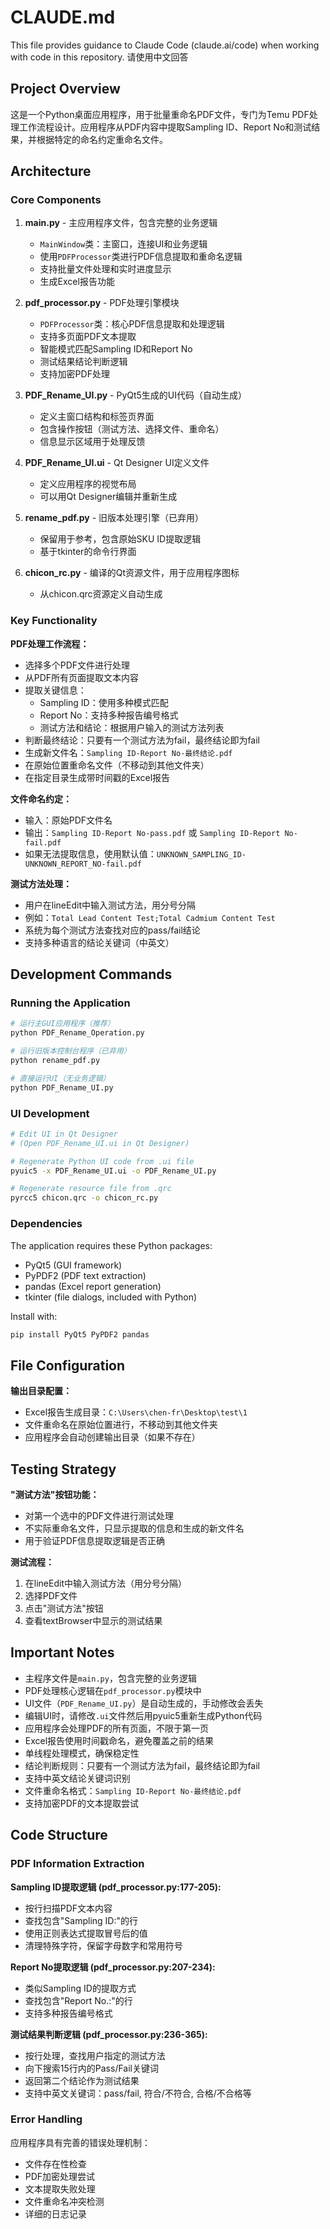# CLAUDE.md

This file provides guidance to Claude Code (claude.ai/code) when working with code in this repository.
请使用中文回答

## Project Overview

这是一个Python桌面应用程序，用于批量重命名PDF文件，专门为Temu PDF处理工作流程设计。应用程序从PDF内容中提取Sampling ID、Report No和测试结果，并根据特定的命名约定重命名文件。

## Architecture

### Core Components

1. **main.py** - 主应用程序文件，包含完整的业务逻辑
   - `MainWindow`类：主窗口，连接UI和业务逻辑
   - 使用`PDFProcessor`类进行PDF信息提取和重命名逻辑
   - 支持批量文件处理和实时进度显示
   - 生成Excel报告功能

2. **pdf_processor.py** - PDF处理引擎模块
   - `PDFProcessor`类：核心PDF信息提取和处理逻辑
   - 支持多页面PDF文本提取
   - 智能模式匹配Sampling ID和Report No
   - 测试结果结论判断逻辑
   - 支持加密PDF处理

3. **PDF_Rename_UI.py** - PyQt5生成的UI代码（自动生成）
   - 定义主窗口结构和标签页界面
   - 包含操作按钮（测试方法、选择文件、重命名）
   - 信息显示区域用于处理反馈

4. **PDF_Rename_UI.ui** - Qt Designer UI定义文件
   - 定义应用程序的视觉布局
   - 可以用Qt Designer编辑并重新生成

5. **rename_pdf.py** - 旧版本处理引擎（已弃用）
   - 保留用于参考，包含原始SKU ID提取逻辑
   - 基于tkinter的命令行界面

6. **chicon_rc.py** - 编译的Qt资源文件，用于应用程序图标
   - 从chicon.qrc资源定义自动生成

### Key Functionality

**PDF处理工作流程：**
- 选择多个PDF文件进行处理
- 从PDF所有页面提取文本内容
- 提取关键信息：
  - Sampling ID：使用多种模式匹配
  - Report No：支持多种报告编号格式
  - 测试方法和结论：根据用户输入的测试方法列表
- 判断最终结论：只要有一个测试方法为fail，最终结论即为fail
- 生成新文件名：`Sampling ID-Report No-最终结论.pdf`
- 在原始位置重命名文件（不移动到其他文件夹）
- 在指定目录生成带时间戳的Excel报告

**文件命名约定：**
- 输入：原始PDF文件名
- 输出：`Sampling ID-Report No-pass.pdf` 或 `Sampling ID-Report No-fail.pdf`
- 如果无法提取信息，使用默认值：`UNKNOWN_SAMPLING_ID-UNKNOWN_REPORT_NO-fail.pdf`

**测试方法处理：**
- 用户在lineEdit中输入测试方法，用分号分隔
- 例如：`Total Lead Content Test;Total Cadmium Content Test`
- 系统为每个测试方法查找对应的pass/fail结论
- 支持多种语言的结论关键词（中英文）

## Development Commands

### Running the Application

```bash
# 运行主GUI应用程序（推荐）
python PDF_Rename_Operation.py

# 运行旧版本控制台程序（已弃用）
python rename_pdf.py

# 直接运行UI（无业务逻辑）
python PDF_Rename_UI.py
```

### UI Development

```bash
# Edit UI in Qt Designer
# (Open PDF_Rename_UI.ui in Qt Designer)

# Regenerate Python UI code from .ui file
pyuic5 -x PDF_Rename_UI.ui -o PDF_Rename_UI.py

# Regenerate resource file from .qrc
pyrcc5 chicon.qrc -o chicon_rc.py
```

### Dependencies

The application requires these Python packages:
- PyQt5 (GUI framework)
- PyPDF2 (PDF text extraction)
- pandas (Excel report generation)
- tkinter (file dialogs, included with Python)

Install with:
```bash
pip install PyQt5 PyPDF2 pandas
```

## File Configuration

**输出目录配置：**
- Excel报告生成目录：`C:\Users\chen-fr\Desktop\test\1`
- 文件重命名在原始位置进行，不移动到其他文件夹
- 应用程序会自动创建输出目录（如果不存在）

## Testing Strategy

**"测试方法"按钮功能：**
- 对第一个选中的PDF文件进行测试处理
- 不实际重命名文件，只显示提取的信息和生成的新文件名
- 用于验证PDF信息提取逻辑是否正确

**测试流程：**
1. 在lineEdit中输入测试方法（用分号分隔）
2. 选择PDF文件
3. 点击"测试方法"按钮
4. 查看textBrowser中显示的测试结果

## Important Notes

- 主程序文件是`main.py`，包含完整的业务逻辑
- PDF处理核心逻辑在`pdf_processor.py`模块中
- UI文件（`PDF_Rename_UI.py`）是自动生成的，手动修改会丢失
- 编辑UI时，请修改`.ui`文件然后用pyuic5重新生成Python代码
- 应用程序会处理PDF的所有页面，不限于第一页
- Excel报告使用时间戳命名，避免覆盖之前的结果
- 单线程处理模式，确保稳定性
- 结论判断规则：只要有一个测试方法为fail，最终结论即为fail
- 支持中英文结论关键词识别
- 文件重命名格式：`Sampling ID-Report No-最终结论.pdf`
- 支持加密PDF的文本提取尝试

## Code Structure

### PDF Information Extraction

**Sampling ID提取逻辑 (pdf_processor.py:177-205):**
- 按行扫描PDF文本内容
- 查找包含"Sampling ID:"的行
- 使用正则表达式提取冒号后的值
- 清理特殊字符，保留字母数字和常用符号

**Report No提取逻辑 (pdf_processor.py:207-234):**
- 类似Sampling ID的提取方式
- 查找包含"Report No.:"的行
- 支持多种报告编号格式

**测试结果判断逻辑 (pdf_processor.py:236-365):**
- 按行处理，查找用户指定的测试方法
- 向下搜索15行内的Pass/Fail关键词
- 返回第二个结论作为测试结果
- 支持中英文关键词：pass/fail, 符合/不符合, 合格/不合格等

### Error Handling

应用程序具有完善的错误处理机制：
- 文件存在性检查
- PDF加密处理尝试
- 文本提取失败处理
- 文件重命名冲突检测
- 详细的日志记录